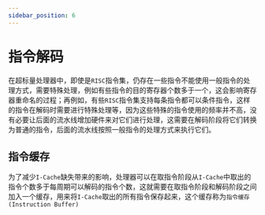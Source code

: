 ```yaml
---
sidebar_position: 6
---
```

# 指令解码

在超标量处理器中，即使是`RISC`指令集，仍存在一些指令不能使用一般指令的处理方式，需要特殊处理，例如有些指令的目的寄存器个数多于一个，这会影响寄存器重命名的过程；再例如，有些`RISC`指令集支持每条指令都可以条件指令，这样的指令在解码时需要进行特殊处理等，因为这些特殊的指令使用的频率并不高，没有必要让后面的流水线增加硬件来对它们进行处理，这需要在解码阶段将它们转换为普通的指令，后面的流水线按照一般指令的处理方式来执行它们。

## 指令缓存

为了减少`I-Cache`缺失带来的影响，处理器可以在取指令阶段从`I-Cache`中取出的指令个数多于每周期可以解码的指令个数，这就需要在取指令阶段和解码阶段之间加入一个缓存，用来将`I-Cache`取出的所有指令保存起来，这个缓存称为`指令缓存(Instruction Buffer)`
